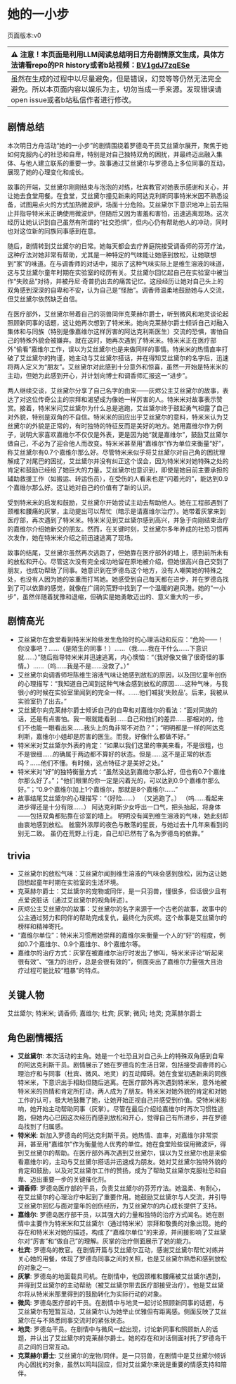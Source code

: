 # 她的一小步
页面版本:v0
 

| :warning: 注意！本页面是利用LLM阅读总结明日方舟剧情原文生成，具体方法请看repo的PR history或者b站视频：[BV1gdJ7zqESe](https://www.bilibili.com/video/BV1gdJ7zqESe/)         |
|:----------------------------|
| 虽然在生成的过程中以尽量避免，但是错误，幻觉等等仍然无法完全避免。所以本页面内容以娱乐为主，切勿当成一手来源。发现错误请open issue或者b站私信作者进行修改。|



## 剧情总结
本次明日方舟活动“她的一小步”的剧情围绕着罗德岛干员艾丝黛尔展开，聚焦于她如何克服内心的社恐和自卑，特别是对自己独特双角的困扰，并最终迈出融入集体、与他人建立联系的重要一步。故事通过艾丝黛尔与罗德岛上多位同事的互动，展现了她的心理变化和成长。

故事的开端，艾丝黛尔刚刚结束与泡泡的对练，杜宾教官对她表示感谢和关心，并让她去食堂用餐。在食堂，艾丝黛尔撞见新来的阿达克利斯同事特米米因不熟悉设备，试图用点火的方式加热微波炉，场面十分危险。艾丝黛尔下意识地冲上前去阻止并指导特米米正确使用微波炉，但随后又因为害羞和害怕，迅速逃离现场。这次经历让她认识到自己虽然有所谓的“社交恐惧”，但内心仍有帮助他人的冲动，同时也对这位新的同族同事感到在意。

随后，剧情转到艾丝黛尔的日常。她每天都会去疗养庭院接受调香师的芬芳疗法，这种疗法对她非常有帮助，尤其是一种特定的气味能让她感到放松，让她联想到“家”的味道。在与调香师的对话中，揭示了这种气味实际上是维生溶液的味道，这与艾丝黛尔童年时期在实验室的经历有关。艾丝黛尔回忆起自己在实验室中被当作“失败品”对待，并被丹尼·奇普扔出去的痛苦记忆。这段经历让她对自己头上的双角感到深深的自卑和不安，认为自己是“怪胎”。调香师温柔地鼓励她与人交流，但艾丝黛尔依然缺乏自信。

在医疗部外，艾丝黛尔带着自己的羽兽同伴克莱赫尔爵士，听到微风和地灵谈论起照顾新同事的话题，这让她再次想到了特米米。她向克莱赫尔爵士倾诉自己对融入集体和与同族（特别是像嘉维尔这样厉害的阿达克利斯医生）交流的恐惧，害怕自己的特殊外貌会被嫌弃。就在这时，她再次遇到了特米米。特米米正在医疗部外“偷看”嘉维尔工作，误以为艾丝黛尔也是来做同样的事情。特米米的热情直率打破了艾丝黛尔的拘谨，她主动与艾丝黛尔搭话，并在得知艾丝黛尔的名字后，迅速将两人定义为“朋友”。艾丝黛尔对此感到十分意外和惊喜，虽然一开始是特米米的主动，但她为此感到开心，并计划向博士和调香师汇报这一“进步”。

两人继续交谈，艾丝黛尔分享了自己名字的由来——灰烬公主艾丝黛尔的故事，表达了对这位传奇公主的崇拜和渴望成为像她一样厉害的人。特米米对故事表示赞赏。接着，特米米问艾丝黛尔为什么总是逃跑，艾丝黛尔终于鼓起勇气袒露了自己对外貌，特别是双角的不自信。特米米的回应出乎艾丝黛尔的意料，特米米认为艾丝黛尔的外貌是正常的，有时独特的特征反而是美好的地方。她用嘉维尔作为例子，说明大家喜欢嘉维尔不仅仅是外表，更是因为她“就是嘉维尔”，鼓励艾丝黛尔做自己，不必为了迎合他人而改变。特米米甚至用“嘉维尔”作为单位来衡量“好”，称艾丝黛尔有0.7个嘉维尔那么好。尽管特米米似乎将艾丝黛尔对自己角的困扰理解成了对尾巴的困扰，艾丝黛尔并没有纠正这个误会，因为特米米对她特殊之处的肯定和鼓励已经给了她巨大的力量。艾丝黛尔也意识到，即使是她目前主要承担的辅助救援工作（如搬运、转运伤员），在受伤的人看来也是“闪着光的”，能达到0.9个嘉维尔那么好。这让她对自己的价值有了新的认识。

受到特米米的启发和鼓励，艾丝黛尔开始尝试主动去帮助他人。她在工程部遇到了颈椎和腰痛的灰掌，主动提出可以帮忙（暗示是请嘉维尔治疗）。她带着灰掌来到医疗部，再次遇到了特米米。特米米见到艾丝黛尔感到高兴，并急于向刚结束治疗的嘉维尔介绍她新交的朋友。然而，在关键时刻，艾丝黛尔多年养成的社恐习惯再次发作，她在特米米介绍之前迅速逃离了现场。

故事的结尾，艾丝黛尔虽然再次逃跑了，但她靠在医疗部外的墙上，感到前所未有的放松和开心。尽管这次没有完全成功地留在原地被介绍，但她很高兴自己交到了朋友，也成功帮助了同事。她意识到在罗德岛这个地方，没有人嘲笑她的特殊之处，也没有人因为她的笨重而打骂她。她感受到自己每天都在进步，并在罗德岛找到了可以依靠的感觉，就像在广阔的荒野中找到了一个温暖的避风港。她的“一小步”，虽然伴随着犹豫和退缩，但确实是她勇敢迈出的、意义重大的一步。
## 剧情高光
- 艾丝黛尔在食堂看到特米米险些发生危险时的心理活动和反应：“危险——！你没事吧？……（是陌生的同事！）……（我......我在干什么......下意识就......）”随后指导特米米并迅速逃离，内心懊恼：“（我好像又做了很奇怪的事情。）……（呜......我是不是......没救了。）”
- 艾丝黛尔向调香师坦陈维生溶液气味让她感到放松的原因，以及回忆童年创伤的心理描写：“我知道自己闻到这种气味会感到放松的原因......这种气味，与我很小的时候在实验室里闻到的完全一样。……他们喊我‘失败品’。后来，我被从实验室扔了出去。”
- 艾丝黛尔向克莱赫尔爵士倾诉自己的自卑和对嘉维尔的看法：“面对同族的话，还是有点害怕。我一眼就能看到......自己和他们的差异......那相对的，他们不也能一眼看出来......我头上的角非常不对劲？”；“明明都是一样的阿达克利斯，嘉维尔小姐却是厉害的医生。而我，好像什么都做不好。”
- 特米米对艾丝黛尔外表的肯定：“如果以我们这里的审美来看，不是很粗，也不是很细......的确属于两边都不算好的状态。但是......这不是正常的状态吗？……他们不懂。有时候，这点特征才是美好之处。”
- 特米米对“好”的独特衡量方式：“虽然没达到嘉维尔那么好，但也有0.7个嘉维尔那么好了。”；“他们眼里的你一定是闪着光的，可以达到0.9个嘉维尔那么好。”；“0.9个嘉维尔加上1个嘉维尔，那就是8个嘉维尔......”
- 故事结尾艾丝黛尔的心理描写：“（好险......） （又逃跑了。） （呜......看起来进步得还是十分有限......） 阿达克利斯少女呼出一口气，把头抬起，将身体——包括双角都贴靠在诊室的墙上。 明明没有闻到维生溶液的气味，她此刻却由衷地感到放松。 舷窗外浓厚的夜色与散落的星辰，与她过去十几年来看到的别无二致。 虽仍在荒野上行走，自己却已然有了名为罗德岛的依靠。”
## trivia
- 艾丝黛尔的放松气味：艾丝黛尔闻到维生溶液的气味会感到放松，因为这让她回想起童年时期在实验室的生活环境。
- 克莱赫尔爵士：艾丝黛尔的宠物或同伴，是一只羽兽，懂很多，但话很少且有点爱说脏话（通过艾丝黛尔的视角转述）。
- 灰烬公主艾丝黛尔的故事：艾丝黛尔的名字来源于一个古老的故事，故事中的公主通过努力和同伴的帮助完成复仇，最终化为灰烬。这个故事是艾丝黛尔的榜样和精神寄托。
- “嘉维尔单位”：特米米习惯用她崇拜的嘉维尔来衡量一个人的“好”的程度，例如0.7个嘉维尔、0.9个嘉维尔、8个嘉维尔等。
- 嘉维尔的治疗方式：灰掌在被嘉维尔治疗时发出了惨叫，特米米评论“听起来很有效”、“强力的治疗，总是会很有效的”，侧面突出了嘉维尔力量强大且治疗过程可能比较“粗暴”的特点。
## 关键人物
艾丝黛尔; 特米米; 调香师; 嘉维尔; 杜宾; 灰掌; 微风; 地灵; 克莱赫尔爵士
## 角色剧情概括
-   **艾丝黛尔**: 本次活动的主角。她是一个社恐且对自己头上的特殊双角感到自卑的阿达克利斯干员。剧情展示了她在罗德岛的生活日常，包括接受调香师的心理治疗和与同事（杜宾、微风、地灵）的互动障碍。她在食堂初遇新来的同族特米米，下意识出手相助但随后逃离。在医疗部外再次遇到特米米，意外地被特米米的热情和肯定所打动，两人成为了朋友。特米米对她外貌的肯定和对她工作的认可，极大地鼓舞了她，让她开始正视自己并感受到价值。受特米米影响，她开始主动帮助同事（灰掌）。尽管在最后介绍给嘉维尔时再次习惯性逃跑，但她内心已因这次经历而感到放松和开心，觉得自己有所进步，并在罗德岛找到了归属感。
-   **特米米**: 新加入罗德岛的阿达克利斯干员。她热情、直率，对嘉维尔非常崇拜，甚至用“嘉维尔”作为衡量他人优秀的单位。她在食堂险些误用微波炉，得到艾丝黛尔的帮助。在医疗部外再次遇到艾丝黛尔，误以为艾丝黛尔也是来偷看嘉维尔的，主动与艾丝黛尔搭话并迅速成为朋友。她对艾丝黛尔独特外貌的肯定和鼓励，以及对艾丝黛尔工作的赞扬，成为了帮助艾丝黛尔克服社恐和自卑、迈出重要一步的关键催化剂。
-   **调香师**: 罗德岛医疗部的干员，负责艾丝黛尔的芬芳疗法。她温柔、有耐心，在艾丝黛尔的心理治疗中起到了重要作用。她鼓励艾丝黛尔与人交流，并引导艾丝黛尔回忆与面对童年的创伤经历，为艾丝黛尔的内心成长提供了支持。
-   **嘉维尔**: 罗德岛医疗部干员，以其强大的力量和独特的治疗方式闻名。她在剧情中主要作为特米米和艾丝黛尔（通过特米米）崇拜和敬畏的对象出现。她的存在和特米米对她的描述，构成了“嘉维尔单位”的来源，并间接影响了艾丝黛尔对“厉害”和“做自己”的理解。灰掌的治疗侧面展示了她的能力。
-   **杜宾**: 罗德岛的教官。在剧情开篇与艾丝黛尔互动，感谢艾丝黛尔帮忙对练并关心她的用餐，体现了罗德岛同事之间的关照，也是艾丝黛尔熟悉和感到放松的对象之一。
-   **灰掌**: 罗德岛的地面载具司机。在剧情中，他因颈椎和腰痛被艾丝黛尔遇到，并得到艾丝黛尔的主动帮助（被艾丝黛尔带去医疗部接受治疗）。他是艾丝黛尔将从特米米那里得到的鼓励转化为实际行动的对象。
-   **微风**: 罗德岛医疗部的干员。在剧情中与地灵一起讨论照顾新同事的话题，与艾丝黛尔有短暂互动，艾丝黛尔认为她举止优雅但有距离感。侧面反映了艾丝黛尔在与不熟悉同事交流时的紧张状态。
-   **地灵**: 罗德岛干员。在剧情中与微风一起出现，讨论新同事和照顾新人的话题，并认出了艾丝黛尔的克莱赫尔爵士。她的存在和对话侧面衬托了罗德岛干员之间的日常互动。
-   **克莱赫尔爵士**: 艾丝黛尔的宠物/同伴。是一只羽兽，在剧情中是艾丝黛尔倾诉内心困扰的对象，虽然以鸣叫回应，但对艾丝黛尔来说是重要的情感支持和陪伴。
